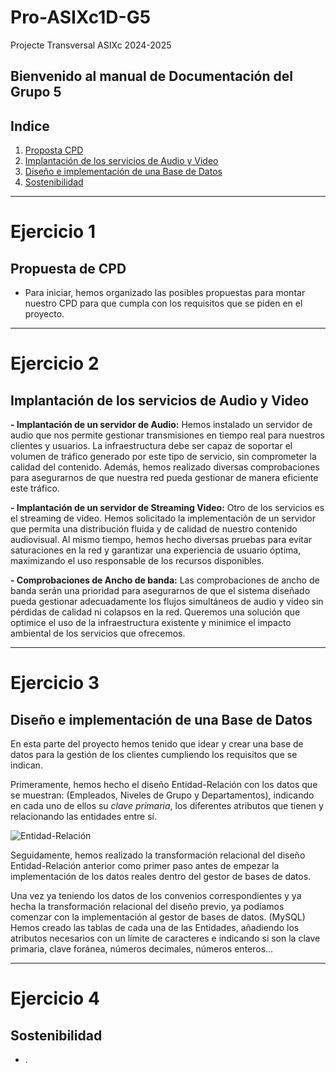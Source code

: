 # Pro-ASIXc1D-G5
Projecte Transversal ASIXc 2024-2025

Bienvenido al manual de Documentación del Grupo 5
---
## Indice
1. [Proposta CPD](#ejercicio-1)
2. [Implantación de los servicios de Audio y Video](#ejercicio-2)
3. [Diseño e implementación de una Base de Datos](#ejercicio-3)
4. [Sostenibilidad](#ejercicio-4)

---
<!-- Ejercicio 1 -->
# Ejercicio 1
## Propuesta de CPD
 - Para iniciar, hemos organizado las posibles propuestas para montar nuestro CPD para que cumpla con los requisitos que se piden en el proyecto.


---
<!-- Ejercicio 2 -->
# Ejercicio 2
## Implantación de los servicios de Audio y Video

**- Implantación de un servidor de Audio:** Hemos instalado un servidor de audio que nos permite gestionar transmisiones en tiempo real para nuestros clientes y usuarios. La infraestructura debe ser capaz de soportar el volumen de tráfico generado por este tipo de servicio, sin comprometer la calidad del contenido. Además, hemos realizado diversas comprobaciones para asegurarnos de que nuestra red pueda gestionar de manera eficiente este tráfico.


**- Implantación de un servidor de Streaming Video:** Otro de los servicios es el streaming de video. Hemos solicitado la implementación de un servidor que permita una distribución fluida y de calidad de nuestro contenido audiovisual. Al mismo tiempo, hemos hecho diversas pruebas para evitar saturaciones en la red y garantizar una experiencia de usuario óptima, maximizando el uso responsable de los recursos disponibles.


**- Comprobaciones de Ancho de banda:** Las comprobaciones de ancho de banda serán una prioridad para asegurarnos de que el sistema diseñado pueda gestionar adecuadamente los flujos simultáneos de audio y video sin pérdidas de calidad ni colapsos en la red. Queremos una solución que optimice el uso de la infraestructura existente y minimice el impacto ambiental de los servicios que ofrecemos.



---
<!-- Ejercicio 3 -->
# Ejercicio 3
## Diseño e implementación de una Base de Datos

En esta parte del proyecto hemos tenido que idear y crear una base de datos para la gestión de los clientes cumpliendo los requisitos que se indican.

Primeramente, hemos hecho el diseño Entidad-Relación con los datos que se muestran: (Empleados, Niveles de Grupo y Departamentos), indicando en cada uno de ellos su *clave primaria*, los diferentes atributos que tienen y relacionando las entidades entre sí.

![Entidad-Relación](bd/Entidad-Relación.png) 


Seguidamente, hemos realizado la transformación relacional del diseño Entidad-Relación anterior como primer paso antes de empezar la implementación de los datos reales dentro del gestor de bases de datos.

Una vez ya teniendo los datos de los convenios correspondientes y ya hecha la transformación relacional del diseño previo, ya podíamos comenzar con la implementación al gestor de bases de datos. (MySQL)
Hemos creado las tablas de cada una de las Entidades, añadiendo los atributos necesarios con un límite de caracteres e indicando si son la clave primaria, clave foránea, números decimales, números enteros...



---
<!-- Ejercicio 4 -->
# Ejercicio 4
## Sostenibilidad
 - .
